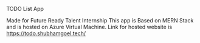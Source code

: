 TODO List App

Made for Future Ready Talent Internship
This app is Based on MERN Stack and is hosted on Azure Virtual Machine.
Link for hosted website is https://todo.shubhamgoel.tech/
